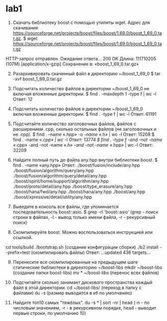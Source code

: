 # lab1
1. Скачать библиотеку boost с помощью утилиты wget. Адрес для скачивания https://sourceforge.net/projects/boost/files/boost/1.69.0/boost_1_69_0.tar.gz.
$ wget https://sourceforge.net/projects/boost/files/boost/1.69.0/boost_1_69_0.tar.gz

HTTP-запрос отправлен. Ожидание ответа… 200 OK
Длина: 111710205 (107M) [application/x-gzip]
Сохранение в: «boost_1_69_0.tar.gz»

2. Разархивировать скаченный файл в директорию ~/boost_1_69_0
$ tar -xvf boost_1_69_0.tar.gz

3. Подсчитать количество файлов в директории ~/boost_1_69_0 не включая вложенные директории.
$ find . -maxdepth 1 -type f | wc -l
Ответ: 12

4. Подсчитать количество файлов в директории ~/boost_1_69_0 включая вложенные директории.
$ find . -type f | wc -l
Ответ: 61191

5. Подсчитайте количество заголовочных файлов, файлов с расширением .cpp, сколько остальных файлов (не заголовочных и не .cpp).
$ find . -name «*.hpp» -o -name «*.h» | wc -l
Ответ: 15208
$ find . -name «*.cpp» | wc -l
Ответ: 13774
$ find . -type f -and -not -name «*.cpp» -and -not -name «*.h» -and -not -name «*.hpp» | wc -l
Ответ: 32209

6. Найдите полный путь до файла any.hpp внутри библиотеки boost.
$ find . -name «any.hpp»
Ответ: 
./boost/fusion/include/any.hpp
./boost/fusion/algorithm/query/any.hpp
./boost/fusion/algorithm/query/detail/any.hpp
./boost/spirit/home/support/algorithm/any.hpp
./boost/proto/detail/any.hpp
./boost/type_erasure/any.hpp
./boost/hana/fwd/any.hpp
./boost/hana/any.hpp
./boost/any.hpp
./boost/xpressive/detail/utility/any.hpp

7. Выведите в консоль все файлы, где упоминается последовательность boost::asio.
$ grep -rl ‘boost::asio’ (grep - поиск строки в файлах, -l - вывод только имени файла, -r - рекурсивный поиск)

8. Скомпилируйте boost. Можно воспользоваться инструкцией или ссылкой.

cd tools/build
./bootstrap.sh (создание конфигурации сборки)
./b2 install --prefix=test (скомпилировать файлы)
Ответ:
...updated 436 targets...

9. Перенесите все скомпилированные на предыдущем шаге статические библиотеки в директорию ~/boost-libs
mkdir ~/boost-libs (создание папки boost-libs)
mv * ~/boost-libs (перенос всех файлов)

10. Подсчитайте сколько занимает дискового пространства каждый файл в этой директории.
cd ~/boost-libs/ (переход в папку с файлами)
du -s (размер выводится в кб по умолчанию)

11. Найдите топ10 самых "тяжёлых".
du -s * | sort -nr | head (-n - по числовым значениям, -r - в рекурсивном порядке, head - выводит первые строки, по умолчанию 10)
